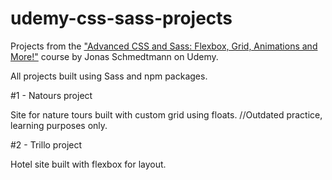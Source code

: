 # udemy-css-sass-projects

Projects from the ["Advanced CSS and Sass: Flexbox, Grid, Animations and More!"](https://www.udemy.com/course/advanced-css-and-sass/) course by Jonas Schmedtmann on Udemy.

All projects built using Sass and npm packages.

#1 - Natours project

Site for nature tours built with custom grid using floats.  //Outdated practice, learning purposes only.

#2 - Trillo project

Hotel site built with flexbox for layout.
